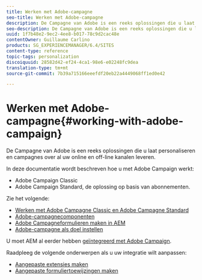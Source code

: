 ```yaml
---
title: Werken met Adobe-campagne
seo-title: Werken met Adobe-campagne
description: De Campagne van Adobe is een reeks oplossingen die u laat personaliseren en campagnes over al uw online en off-line kanalen leveren
seo-description: De Campagne van Adobe is een reeks oplossingen die u laat personaliseren en campagnes over al uw online en off-line kanalen leveren
uuid: 1f7b48e2-9ec2-4ee8-b017-78c9d2cac48e
contentOwner: Guillaume Carlino
products: SG_EXPERIENCEMANAGER/6.4/SITES
content-type: reference
topic-tags: personalization
discoiquuid: 28582d42-ef24-4ca1-98e6-e02248fc9dea
translation-type: tm+mt
source-git-commit: 7b39a715166eeefdf20eb22a4449068ff1ed0e42

---
```



# Werken met Adobe-campagne{#working-with-adobe-campaign}

De Campagne van Adobe is een reeks oplossingen die u laat personaliseren en campagnes over al uw online en off-line kanalen leveren.

In deze documentatie wordt beschreven hoe u met Adobe Campaign werkt:

* Adobe Campaign Classic
* Adobe Campaign Standard, de oplossing op basis van abonnementen.

Zie het volgende:

* [Werken met Adobe Campagne Classic en Adobe Campagne Standard](/help/sites-authoring/campaign.md)
* [Adobe-campagnecomponenten](/help/sites-authoring/adobe-campaign-components.md)
* [Adobe Campagneformulieren maken in AEM](/help/sites-authoring/adobe-campaign-forms.md)
* [Adobe-campagne als doel instellen](/help/sites-authoring/target-adobe-campaign.md)

U moet AEM al eerder hebben [geïntegreerd met Adobe Campaign](/help/sites-administering/campaign.md).

Raadpleeg de volgende onderwerpen als u uw integratie wilt aanpassen:

* [Aangepaste extensies maken](/help/sites-developing/extending-campaign-extensions.md)
* [Aangepaste formuliertoewijzingen maken](/help/sites-developing/extending-campaign-form-mapping.md)

